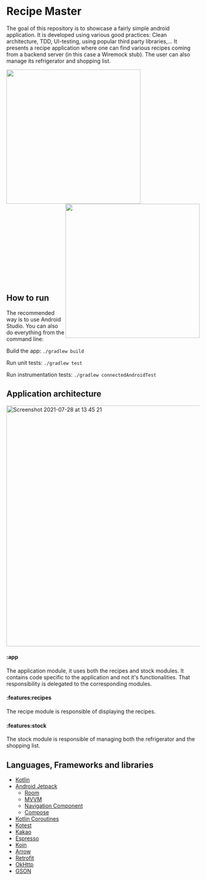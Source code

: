 # Recipe Master

The goal of this repository is to showcase a fairly simple android application. It is developed using various good practices: Clean architecture, TDD, UI-testing, using popular third party libraries,... It presents a recipe application where one can find various recipes coming from a backend server (in this case a Wiremock stub). The user can also manage its refrigerator and shopping list.

<img src="https://user-images.githubusercontent.com/48157659/127305828-d59f8129-136d-4012-aa24-cc29d8afd73f.png" width=350 align="left">
<img src="https://user-images.githubusercontent.com/48157659/127306371-920c9df0-59e6-40ad-ad6e-122855f08157.png" width=350 align="right">
<br><br><br><br><br><br><br><br><br><br><br><br><br><br><br><br><br><br><br><br><br><br><br><br><br><br><br><br><br><br><br><br>


## How to run
The recommended way is to use Android Studio. You can also do everything from the command line:

Build the app:
`./gradlew build`

Run unit tests:
`./gradlew test`

Run instrumentation tests:
`./gradlew connectedAndroidTest`

## Application architecture
<img width="628" alt="Screenshot 2021-07-28 at 13 45 21" src="https://user-images.githubusercontent.com/48157659/127316950-7f7aa271-4ee7-4d22-9ad3-dc5c7c5afe58.png">

#### :app
The application module, it uses both the recipes and stock modules. It contains code specific to the application and not it's functionalities. That responsibility is delegated to the corresponding modules.
#### :features:recipes
The recipe module is responsible of displaying the recipes.
#### :features:stock
The stock module is responsible of managing both the refrigerator and the shopping list.

## Languages, Frameworks and libraries
- [Kotlin](https://www.googleadservices.com/pagead/aclk?sa=L&ai=DChcSEwjY6IT73IXyAhWRBogJHfW7CUgYABAAGgJxbg&ei=KUgBYaa4Lbay5NoPrPai6Ak&ohost=www.google.com&cid=CAESQOD2g2b4tY5ySLjpMEThga0zc_qHV8srzHZJ8QtSRmMG5RGcx8IUjlMqw1-tG5H0ANqvkeaZkQJ7kQntKQV6P0U&sig=AOD64_1FCKQJvIGZbgJV_o4qv2-2aRvKNg&q&sqi=2&adurl&ved=2ahUKEwjm8Pv63IXyAhU2GVkFHSy7CJ0Q0Qx6BAgCEAE)
- [Android Jetpack](https://developer.android.com/jetpack#architecture-components)
  - [Room](https://developer.android.com/jetpack/androidx/releases/room)
  - [MVVM](https://developer.android.com/topic/libraries/architecture/viewmodel)
  - [Navigation Component](https://developer.android.com/guide/navigation)
  - [Compose](https://developer.android.com/jetpack/compose)
- [Kotlin Coroutines](https://developer.android.com/kotlin/coroutines)
- [Kotest](https://kotest.io/)
- [Kakao](https://github.com/agoda-com/Kakao)
- [Espresso](https://developer.android.com/training/testing/espresso)
- [Koin](https://insert-koin.io/)
- [Arrow](https://arrow-kt.io/)
- [Retrofit](https://square.github.io/retrofit/)
- [OkHttp](https://square.github.io/okhttp/)
- [GSON](https://github.com/google/gson)
